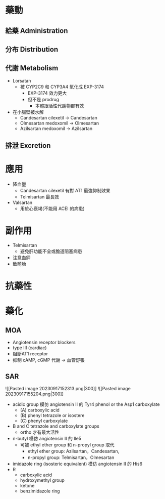 # 藥動
## 給藥 Administration
## 分布 Distribution
## 代謝 Metabolism
- Lorsatan
	- 被 CYP2C9 和 CYP3A4 氧化成 EXP-3174
		- EXP-3174 效力更大
		- 但不是 prodrug
			- 本體跟活性代謝物都有效
- 在小腸壁被水解
	- Candesartan cilexetil $\rightarrow$ Candesartan
	- Olmesartan medoxomil $\rightarrow$ Olmesartan
	- Azilsartan medoxomil $\rightarrow$ Azilsartan
## 排泄 Excretion
# 應用
- 降血壓
	- Candesartan cilexetil 有對 AT1 最強抑制效果
	- Telmisartan 最長效
- Valsartan
	- 用於心衰竭(不能用 ACEI 的病患)
# 副作用
- Telmisartan
	- 避免肝功能不全或膽道阻塞病患
- 注意血鉀
- 致畸胎
# 抗藥性
# 藥化
## MOA
- Angiotensin receptor blockers
- type III (cardiac) 
- 阻斷AT1 receptor
- 抑制 cAMP, cGMP 代謝 $\rightarrow$ 血管舒張
## SAR
![[Pasted image 20230917152313.png|300]]
![[Pasted image 20230917155204.png|300]]
- acidic group 模仿 angiotensin II 的 Tyr4 phenol or the Asp1 carboxylate
	- (A) carboxylic acid 
	- (B) phenyl tetrazole or isostere
	- (C) phenyl carboxylate 
- B and C tetrazole and carboxylate groups
	- ortho 才有最大活性
- n-butyl 模仿 angiotensin II 的 Ile5
	- 可被 ethyl ether group 和 n-propyl group 取代
		- ethyl ether group: Azilsartan，Candesartan,
		- n-propyl group: Telmisartan，Olmesartan
- imidazole ring (isosteric equivalent) 模仿 angiotensin II 的 His6
- R
	- carboxylic acid
	- hydroxymethyl group
	- ketone
	- benzimidazole ring
